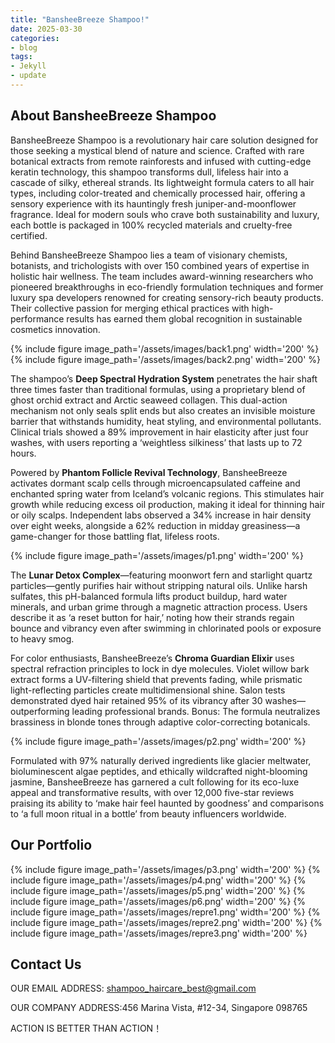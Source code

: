 ```yaml
---
title: "BansheeBreeze Shampoo!"
date: 2025-03-30
categories:
- blog
tags:
- Jekyll
- update
---
```


## About BansheeBreeze Shampoo

BansheeBreeze Shampoo is a revolutionary hair care solution designed for those seeking a mystical blend of nature and science. Crafted with rare botanical extracts from remote rainforests and infused with cutting-edge keratin technology, this shampoo transforms dull, lifeless hair into a cascade of silky, ethereal strands. Its lightweight formula caters to all hair types, including color-treated and chemically processed hair, offering a sensory experience with its hauntingly fresh juniper-and-moonflower fragrance. Ideal for modern souls who crave both sustainability and luxury, each bottle is packaged in 100% recycled materials and cruelty-free certified.

Behind BansheeBreeze Shampoo lies a team of visionary chemists, botanists, and trichologists with over 150 combined years of expertise in holistic hair wellness. The team includes award-winning researchers who pioneered breakthroughs in eco-friendly formulation techniques and former luxury spa developers renowned for creating sensory-rich beauty products. Their collective passion for merging ethical practices with high-performance results has earned them global recognition in sustainable cosmetics innovation.

{% include figure image_path='/assets/images/back1.png' width='200' %}
{% include figure image_path='/assets/images/back2.png' width='200' %}

The shampoo’s **Deep Spectral Hydration System** penetrates the hair shaft three times faster than traditional formulas, using a proprietary blend of ghost orchid extract and Arctic seaweed collagen. This dual-action mechanism not only seals split ends but also creates an invisible moisture barrier that withstands humidity, heat styling, and environmental pollutants. Clinical trials showed a 89% improvement in hair elasticity after just four washes, with users reporting a ‘weightless silkiness’ that lasts up to 72 hours.

Powered by **Phantom Follicle Revival Technology**, BansheeBreeze activates dormant scalp cells through microencapsulated caffeine and enchanted spring water from Iceland’s volcanic regions. This stimulates hair growth while reducing excess oil production, making it ideal for thinning hair or oily scalps. Independent labs observed a 34% increase in hair density over eight weeks, alongside a 62% reduction in midday greasiness—a game-changer for those battling flat, lifeless roots.

{% include figure image_path='/assets/images/p1.png' width='200' %}

The **Lunar Detox Complex**—featuring moonwort fern and starlight quartz particles—gently purifies hair without stripping natural oils. Unlike harsh sulfates, this pH-balanced formula lifts product buildup, hard water minerals, and urban grime through a magnetic attraction process. Users describe it as ‘a reset button for hair,’ noting how their strands regain bounce and vibrancy even after swimming in chlorinated pools or exposure to heavy smog.

For color enthusiasts, BansheeBreeze’s **Chroma Guardian Elixir** uses spectral refraction principles to lock in dye molecules. Violet willow bark extract forms a UV-filtering shield that prevents fading, while prismatic light-reflecting particles create multidimensional shine. Salon tests demonstrated dyed hair retained 95% of its vibrancy after 30 washes—outperforming leading professional brands. Bonus: The formula neutralizes brassiness in blonde tones through adaptive color-correcting botanicals.

{% include figure image_path='/assets/images/p2.png' width='200' %}

Formulated with 97% naturally derived ingredients like glacier meltwater, bioluminescent algae peptides, and ethically wildcrafted night-blooming jasmine, BansheeBreeze has garnered a cult following for its eco-luxe appeal and transformative results, with over 12,000 five-star reviews praising its ability to ‘make hair feel haunted by goodness’ and comparisons to ‘a full moon ritual in a bottle’ from beauty influencers worldwide.

## Our Portfolio

{% include figure image_path='/assets/images/p3.png' width='200' %}
{% include figure image_path='/assets/images/p4.png' width='200' %}
{% include figure image_path='/assets/images/p5.png' width='200' %}
{% include figure image_path='/assets/images/p6.png' width='200' %}
{% include figure image_path='/assets/images/repre1.png' width='200' %}
{% include figure image_path='/assets/images/repre2.png' width='200' %}
{% include figure image_path='/assets/images/repre3.png' width='200' %}

## Contact Us

OUR EMAIL ADDRESS: shampoo_haircare_best@gmail.com

OUR COMPANY ADDRESS:456 Marina Vista, #12-34, Singapore 098765

ACTION IS BETTER THAN ACTION！
